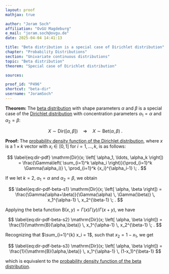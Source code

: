 ```yaml
---
layout: proof
mathjax: true

author: "Joram Soch"
affiliation: "OvGU Magdeburg"
e_mail: "joram.soch@ovgu.de"
date: 2025-04-04 14:41:13

title: "Beta distribution is a special case of Dirichlet distribution"
chapter: "Probability Distributions"
section: "Univariate continuous distributions"
topic: "Beta distribution"
theorem: "Special case of Dirichlet distribution"

sources:

proof_id: "P496"
shortcut: "beta-dir"
username: "JoramSoch"
---
```



**Theorem:** The [beta distribution](/D/beta) with shape parameters $\alpha$ and $\beta$ is a special case of the [Dirichlet distribution](/D/mult) with concentration parameters $\alpha_1 = \alpha$ and $\alpha_2 = \beta$:

$$ \label{eq:beta-dir}
X \sim \mathrm{Dir}(\left[ \alpha, \beta \right])
\quad \Rightarrow \quad
X \sim \mathrm{Bet}(\alpha, \beta) \; .
$$


**Proof:** The [probability density function of the Dirichlet distribution](/P/dir-pdf), where $x$ is a $1 \times k$ vector with $x_i \in [0,1]$ for $i = 1,\ldots,k$, is as follows:

$$ \label{eq:dir-pdf}
\mathrm{Dir}(x; \left[ \alpha_1, \ldots, \alpha_k \right]) = \frac{\Gamma\left( \sum_{i=1}^k \alpha_i \right)}{\prod_{i=1}^k \Gamma(\alpha_i)} \, \prod_{i=1}^k {x_i}^{\alpha_i-1} \; .
$$

If we let $k = 2$, $\alpha_1 = \alpha$ and $\alpha_2 = \beta$, we obtain

$$ \label{eq:dir-pdf-beta-s1}
\mathrm{Dir}(x; \left[ \alpha, \beta \right]) = \frac{\Gamma(\alpha+\beta)}{\Gamma(\alpha) \, \Gamma(\beta)} \, x_1^{\alpha-1} \, x_2^{\beta-1} \; .
$$

Applying the beta function $\mathrm{B}(x,y) = \Gamma(x) \Gamma(y) / \Gamma(x+y)$, we have

$$ \label{eq:dir-pdf-beta-s2}
\mathrm{Dir}(x; \left[ \alpha, \beta \right]) = \frac{1}{\mathrm{B}(\alpha,\beta)} \, x_1^{\alpha-1} \, x_2^{\beta-1} \; .
$$

Recognizing that $\sum_{i=1}^{k} x_i = 1$, such that $x_2 = 1 - x_1$, we get

$$ \label{eq:dir-pdf-beta-s3}
\mathrm{Dir}(x; \left[ \alpha, \beta \right]) = \frac{1}{\mathrm{B}(\alpha,\beta)} \, x_1^{\alpha-1} \, (1-x_1)^{\beta-1}
$$

which is equivalent to the [probability density function of the beta distribution](/P/beta-pdf).